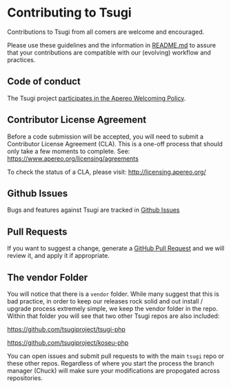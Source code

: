 # Contributing to Tsugi

Contributions to Tsugi from all comers are welcome and encouraged.

Please use these guidelines and the information in [README.md](README.md) to assure that your contributions are compatible with our (evolving) workflow and practices.

## Code of conduct

The Tsugi project [participates in the Apereo Welcoming Policy](https://www.apereo.org/content/apereo-welcoming-policy-20).

## Contributor License Agreement
Before a code submission will be accepted, you will need to submit a Contributor License Agreement (CLA). This is a one-off process that should only take a few moments to complete. See: https://www.apereo.org/licensing/agreements

To check the status of a CLA, please visit: http://licensing.apereo.org/

## Github Issues

Bugs and features against Tsugi are tracked in [Github Issues](https://github.com/tsugiproject/tsugi/issues)

## Pull Requests

If you want to suggest a change, generate a [GitHub Pull Request](https://github.com/tsugiproject/tsugi/pulls) and we will review it, and apply it if appropriate.

## The vendor Folder

You will notice that there is a `vendor` folder.   While many suggest that this is bad practice, in order to keep our releases rock solid and out install / upgrade process extremely simple, we keep the vendor folder in the repo.  Within that folder you will see that two other Tsugi repos are also included:

https://github.com/tsugiproject/tsugi-php

https://github.com/tsugiproject/koseu-php

You can open issues and submit pull requests to with the main `tsugi` repo or these other repos.  Regardless of where you start the process the branch manager (Chuck) will make sure your modifications are propogated across repositories.


